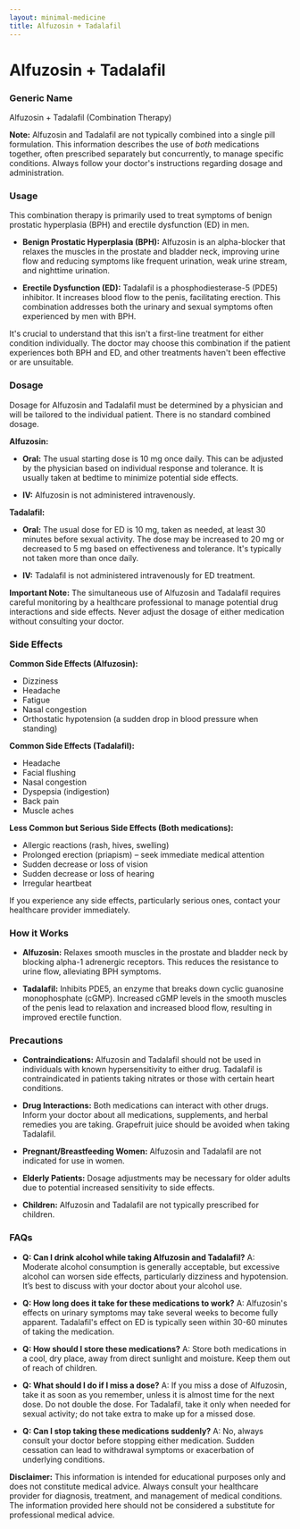 ```yaml
---
layout: minimal-medicine
title: Alfuzosin + Tadalafil
---
```


# Alfuzosin + Tadalafil
### Generic Name
Alfuzosin + Tadalafil (Combination Therapy)

**Note:**  Alfuzosin and Tadalafil are not typically combined into a single pill formulation.  This information describes the use of *both* medications together, often prescribed separately but concurrently, to manage specific conditions.  Always follow your doctor's instructions regarding dosage and administration.


### Usage

This combination therapy is primarily used to treat symptoms of benign prostatic hyperplasia (BPH) and erectile dysfunction (ED) in men.

* **Benign Prostatic Hyperplasia (BPH):** Alfuzosin is an alpha-blocker that relaxes the muscles in the prostate and bladder neck, improving urine flow and reducing symptoms like frequent urination, weak urine stream, and nighttime urination.

* **Erectile Dysfunction (ED):** Tadalafil is a phosphodiesterase-5 (PDE5) inhibitor.  It increases blood flow to the penis, facilitating erection.  This combination addresses both the urinary and sexual symptoms often experienced by men with BPH.

It's crucial to understand that this isn't a first-line treatment for either condition individually.  The doctor may choose this combination if the patient experiences both BPH and ED, and other treatments haven't been effective or are unsuitable.


### Dosage

Dosage for Alfuzosin and Tadalafil must be determined by a physician and will be tailored to the individual patient. There is no standard combined dosage.

**Alfuzosin:**

* **Oral:**  The usual starting dose is 10 mg once daily.  This can be adjusted by the physician based on individual response and tolerance.  It is usually taken at bedtime to minimize potential side effects.

* **IV:** Alfuzosin is not administered intravenously.

**Tadalafil:**

* **Oral:** The usual dose for ED is 10 mg, taken as needed, at least 30 minutes before sexual activity. The dose may be increased to 20 mg or decreased to 5 mg based on effectiveness and tolerance.  It's typically not taken more than once daily.

* **IV:** Tadalafil is not administered intravenously for ED treatment.

**Important Note:**  The simultaneous use of Alfuzosin and Tadalafil requires careful monitoring by a healthcare professional to manage potential drug interactions and side effects.  Never adjust the dosage of either medication without consulting your doctor.


### Side Effects

**Common Side Effects (Alfuzosin):**

* Dizziness
* Headache
* Fatigue
* Nasal congestion
* Orthostatic hypotension (a sudden drop in blood pressure when standing)


**Common Side Effects (Tadalafil):**

* Headache
* Facial flushing
* Nasal congestion
* Dyspepsia (indigestion)
* Back pain
* Muscle aches

**Less Common but Serious Side Effects (Both medications):**

* Allergic reactions (rash, hives, swelling)
* Prolonged erection (priapism) – seek immediate medical attention
* Sudden decrease or loss of vision
* Sudden decrease or loss of hearing
* Irregular heartbeat


If you experience any side effects, particularly serious ones, contact your healthcare provider immediately.


### How it Works

* **Alfuzosin:** Relaxes smooth muscles in the prostate and bladder neck by blocking alpha-1 adrenergic receptors. This reduces the resistance to urine flow, alleviating BPH symptoms.

* **Tadalafil:** Inhibits PDE5, an enzyme that breaks down cyclic guanosine monophosphate (cGMP). Increased cGMP levels in the smooth muscles of the penis lead to relaxation and increased blood flow, resulting in improved erectile function.



### Precautions

* **Contraindications:**  Alfuzosin and Tadalafil should not be used in individuals with known hypersensitivity to either drug.  Tadalafil is contraindicated in patients taking nitrates or those with certain heart conditions.

* **Drug Interactions:**  Both medications can interact with other drugs.  Inform your doctor about all medications, supplements, and herbal remedies you are taking.  Grapefruit juice should be avoided when taking Tadalafil.

* **Pregnant/Breastfeeding Women:**  Alfuzosin and Tadalafil are not indicated for use in women.

* **Elderly Patients:**  Dosage adjustments may be necessary for older adults due to potential increased sensitivity to side effects.

* **Children:**  Alfuzosin and Tadalafil are not typically prescribed for children.


### FAQs

* **Q: Can I drink alcohol while taking Alfuzosin and Tadalafil?**  A:  Moderate alcohol consumption is generally acceptable, but excessive alcohol can worsen side effects, particularly dizziness and hypotension. It’s best to discuss with your doctor about your alcohol use.

* **Q: How long does it take for these medications to work?** A:  Alfuzosin's effects on urinary symptoms may take several weeks to become fully apparent.  Tadalafil's effect on ED is typically seen within 30-60 minutes of taking the medication.

* **Q: How should I store these medications?** A: Store both medications in a cool, dry place, away from direct sunlight and moisture. Keep them out of reach of children.

* **Q: What should I do if I miss a dose?** A: If you miss a dose of Alfuzosin, take it as soon as you remember, unless it is almost time for the next dose. Do not double the dose. For Tadalafil, take it only when needed for sexual activity; do not take extra to make up for a missed dose.

* **Q: Can I stop taking these medications suddenly?** A:  No, always consult your doctor before stopping either medication.  Sudden cessation can lead to withdrawal symptoms or exacerbation of underlying conditions.


**Disclaimer:** This information is intended for educational purposes only and does not constitute medical advice.  Always consult your healthcare provider for diagnosis, treatment, and management of medical conditions.  The information provided here should not be considered a substitute for professional medical advice.
